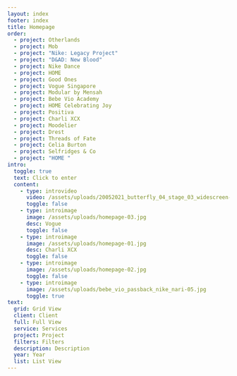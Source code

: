 ```yaml
---
layout: index
footer: index
title: Homepage
order:
  - project: Otherlands
  - project: Mob
  - project: "Nike: Legacy Project"
  - project: "D&AD: New Blood"
  - project: Nike Dance
  - project: HOME
  - project: Good Ones
  - project: Vogue Singapore
  - project: Modular by Mensah
  - project: Bebe Vio Academy
  - project: HOME Celebrating Joy
  - project: Positiva
  - project: Charli XCX
  - project: Moodelier
  - project: Drest
  - project: Threads of Fate
  - project: Celia Burton
  - project: Selfridges & Co
  - project: "HOME "
intro:
  toggle: true
  text: Click to enter
  content:
    - type: introvideo
      video: /assets/uploads/20052021_butterfly_04_stage_03_widescreen-1-.mp4
      toggle: false
    - type: introimage
      image: /assets/uploads/homepage-03.jpg
      desc: Vogue
      toggle: false
    - type: introimage
      image: /assets/uploads/homepage-01.jpg
      desc: Charli XCX
      toggle: false
    - type: introimage
      image: /assets/uploads/homepage-02.jpg
      toggle: false
    - type: introimage
      image: /assets/uploads/bebe_vio_passback_nike_nari-05.jpg
      toggle: true
text:
  grid: Grid View
  client: Client
  full: Full View
  service: Services
  project: Project
  filters: Filters
  description: Description
  year: Year
  list: List View
---
```

